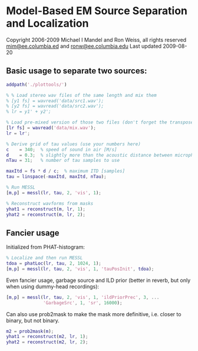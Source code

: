 # Model-Based EM Source Separation and Localization

Copyright 2006-2009 Michael I Mandel and Ron Weiss, all rights reserved
<mim@ee.columbia.ed> and <ronw@ee.columbia.edu>
Last updated 2009-08-20


## Basic usage to separate two sources:

```matlab
addpath('./plottools/')

% % Load stereo wav files of the same length and mix them
% [y1 fs] = wavread('data/src1.wav');
% [y2 fs] = wavread('data/src2.wav');
% lr = y1' + y2';

% Load pre-mixed version of those two files (don't forget the transpose)
[lr fs] = wavread('data/mix.wav');
lr = lr';

% Derive grid of tau values (use your numbers here)
c    = 340;  % speed of sound in air [M/s]
d    = 0.3;  % slightly more than the acoustic distance between microphones [M]
nTau = 31;   % number of tau samples to use

maxItd = fs * d / c;  % maximum ITD [samples]
tau = linspace(-maxItd, maxItd, nTau);

% Run MESSL
[m,p] = messl(lr, tau, 2, 'vis', 1);

% Reconstruct wavforms from masks
yhat1 = reconstruct(m, lr, 1);
yhat2 = reconstruct(m, lr, 2);
```


## Fancier usage

Initialized from PHAT-histogram:
```matlab
% Localize and then run MESSL
tdoa = phatLoc(lr, tau, 2, 1024, 1);
[m,p] = messl(lr, tau, 2, 'vis', 1, 'tauPosInit', tdoa);
```


Even fancier usage, garbage source and ILD prior (better in reverb,
but only when using dummy-head recordings):

```matlab
[m,p] = messl(lr, tau, 2, 'vis', 1, 'ildPriorPrec', 3, ...
              'GarbageSrc', 1, 'sr', 16000);
```


Can also use prob2mask to make the mask more definitive, i.e. closer
to binary, but not binary.

```matlab
m2 = prob2mask(m);
yhat1 = reconstruct(m2, lr, 1);
yhat2 = reconstruct(m2, lr, 2);
```
